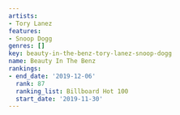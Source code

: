```yaml
---
artists:
- Tory Lanez
features:
- Snoop Dogg
genres: []
key: beauty-in-the-benz-tory-lanez-snoop-dogg
name: Beauty In The Benz
rankings:
- end_date: '2019-12-06'
  rank: 87
  ranking_list: Billboard Hot 100
  start_date: '2019-11-30'
---
```


